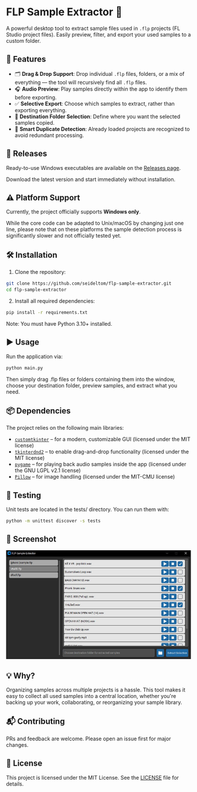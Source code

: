 # FLP Sample Extractor 🎵

A powerful desktop tool to extract sample files used in `.flp` projects (FL Studio project files). Easily preview, filter, and export your used samples to a custom folder.

## 🚀 Features

- 🗂️ **Drag & Drop Support**: Drop individual `.flp` files, folders, or a mix of everything — the tool will recursively find all `.flp` files.
- 🎧 **Audio Preview**: Play samples directly within the app to identify them before exporting.
- ✅ **Selective Export**: Choose which samples to extract, rather than exporting everything.
- 📁 **Destination Folder Selection**: Define where you want the selected samples copied.
- 🧠 **Smart Duplicate Detection**: Already loaded projects are recognized to avoid redundant processing.


## 🚀 Releases
Ready-to-use Windows executables are available on the [Releases page](https://github.com/seideltom/flp-sample-extractor/releases).

Download the latest version and start immediately without installation.


## ⚠️ Platform Support
Currently, the project officially supports **Windows only**.

While the core code can be adapted to Unix/macOS by changing just one line, please note that on these platforms the sample detection process is significantly slower and not officially tested yet.


## 🛠 Installation

1. Clone the repository:

```bash
git clone https://github.com/seideltom/flp-sample-extractor.git
cd flp-sample-extractor
```


2. Install all required dependencies:
```bash
pip install -r requirements.txt
```
Note: You must have Python 3.10+ installed.


## ▶️ Usage

Run the application via:
```bash
python main.py
```
Then simply drag .flp files or folders containing them into the window, choose your destination folder, preview samples, and extract what you need.


## 📦 Dependencies

The project relies on the following main libraries:

- [`customtkinter`](https://github.com/TomSchimansky/CustomTkinter) – for a modern, customizable GUI (licensed under the MIT license)
- [`tkinterdnd2`](https://github.com/pmgagne/tkinterdnd2) – to enable drag-and-drop functionality (licensed under the MIT license)
- [`pygame`](https://www.pygame.org/) – for playing back audio samples inside the app (licensed under the GNU LGPL v2.1 license)
- [`Pillow`](https://python-pillow.org/) – for image handling (licensed under the MIT-CMU license)


## 🧪 Testing

Unit tests are located in the tests/ directory. You can run them with:
```bash
python -m unittest discover -s tests
```


## 📸 Screenshot
<p align="center">
  <img src="images/main_ui.JPG" alt="Main UI" width="600"/>
</p>


## 💡 Why?

Organizing samples across multiple projects is a hassle. This tool makes it easy to collect all used samples into a central location, whether you're backing up your work, collaborating, or reorganizing your sample library.


## 📬 Contributing

PRs and feedback are welcome. Please open an issue first for major changes.


## 📄 License
This project is licensed under the MIT License. See the [LICENSE](./LICENSE) file for details.